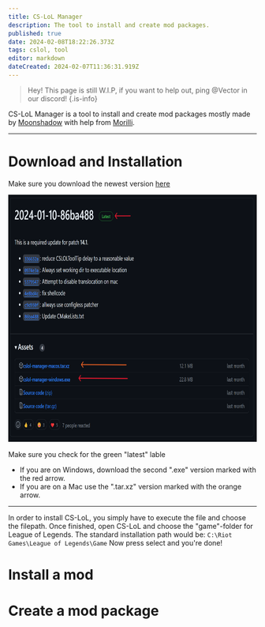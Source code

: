```yaml
---
title: CS-LoL Manager
description: The tool to install and create mod packages.
published: true
date: 2024-02-08T18:22:26.373Z
tags: cslol, tool
editor: markdown
dateCreated: 2024-02-07T11:36:31.919Z
---
```


> Hey!
> This page is still W.I.P, if you want to help out, ping @Vector in our discord!
{.is-info}

CS-LoL Manager is a tool to install and create mod packages mostly made by [Moonshadow](https://github.com/moonshadow565) with help from [Morilli](https://github.com/Morilli).

---

# Download and Installation
Make sure you download the newest version [here](https://github.com/LeagueToolkit/cslol-manager/releases)

<img src="/csloldownload.png" alt="cs-lol download" style="height: 500px" />

Make sure you check for the green "latest" lable
- If you are on Windows, download the second ".exe" version marked with the red arrow.
- If you are on a Mac use the ".tar.xz" version marked with the orange arrow.

---

In order to install CS-LoL, you simply have to execute the file and choose the filepath. Once finished, open CS-LoL and choose the "game"-folder for League of Legends. 
The standard installation path would be: 
`C:\Riot Games\League of Legends\Game`
Now press select and you're done!

# Install a mod

# Create a mod package